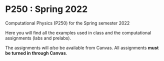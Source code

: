 # P250 : Spring 2022

Computational Physics (P250) for the Spring semester 2022

Here you will find all the examples used in class and the computational assignments (labs and prelabs).

The assignments will *also* be available from Canvas.
All assignments **must be turned in through Canvas**.
